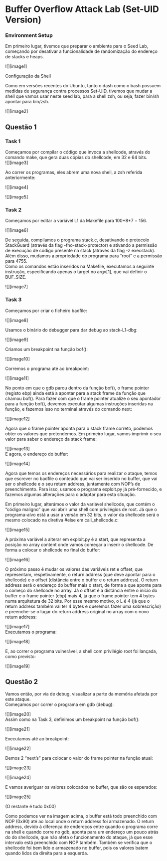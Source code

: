 # Buffer Overflow Attack Lab (Set-UID Version)

### Environment Setup

Em primeiro lugar, tivemos que preparar o ambiente para o Seed Lab, começando por desativar a funcionalidade de randomização do endereço de stacks e heaps.

![][image1]

Configuração da Shell

Como em versões recentes do Ubuntu, tanto o dash como o bash possuem medidas de segurança contra processos Set-UID, tivemos que mudar a shell que vamos usar neste seed lab, para a shell zsh, ou seja, fazer bin/sh apontar para bin/zsh.

![][image2]

## Questão 1

### Task 1

Começamos por compilar o código que invoca a shellcode, através do comando make, que gera duas cópias do shellcode, em 32 e 64 bits.  
![][image3]

Ao correr os programas, eles abrem uma nova shell, a zsh referida anteriormente:

![][image4]

![][image5]

### Task 2

Começamos por editar a variável L1 da Makefile para 100+8\*7 \= 156\.

![][image6]

De seguida, compilamos o programa stack.c, desativando o protocolo StackGuard (através da flag \-fno-stack-protector) e ativando a permissão de execução de código presente na stack (através da flag \-z execstack). Além disso, mudamos a propriedade do programa para “root” e a permissão para 4755\.  
Como os comandos estão inseridos na Makefile, executamos a seguinte instrução, especificando apenas o target no argv\[1\], que vai definir o BUF\_SIZE.

![][image7]

### Task 3

Começamos por criar o ficheiro badfile:

![][image8]

Usamos o binário do debugger para dar debug ao stack-L1-dbg:

![][image9]

Criamos um breakpoint na função bof():

![][image10]

Corremos o programa até ao breakpoint:  

![][image11]

No ponto em que o gdb parou dentro da função bof(), o frame pointer (registo ebp) ainda está a apontar para a stack frame da função que chamou bof(). Para fazer com que o frame pointer atualize o seu apontador para a função bof(), devemos executar algumas instruções inseridas na função, e fazemos isso no terminal através do comando next:  

![][image12]  

Agora que o frame pointer aponta para o stack frame correto, podemos obter os valores que pretendemos. Em primeiro lugar, vamos imprimir o seu valor para saber o endereço da stack frame:  

![][image13]  
E agora, o endereço do buffer:  

![][image14]  

Agora que temos os endereços necessários para realizar o ataque, temos que escrever no badfile o conteúdo que vai ser inserido no buffer, que vai ser o shellcode e o seu return address, juntamente com NOP’s de preenchimento. Para isso, usamos o programa exploit.py já pré-fornecido, e fazemos algumas alterações para o adaptar para esta situação.

Em primeiro lugar, alterámos o valor da variável shellcode, que contém o “código maligno” que vai abrir uma shell com privilégios de root. Já que o programa-alvo está a usar a versão em 32 bits, o valor da shellcode será o mesmo colocado na diretiva \#else em call\_shellcode.c:

![][image15]  

A próxima variável a alterar em exploit.py é a start, que representa a posição no array content onde vamos começar a inserir o shellcode. De forma a colocar o shellcode no final do buffer:  

![][image16]  

O próximo passo é mudar os valores das variáveis ret e offset, que representam, respetivamente, o return address (que deve apontar para o shellcode) e o offset (distância entre o buffer e o return address). O return address será o endereço do buffer mais o start, de forma a que aponte para o começo do shellcode no array. Já o offset é a distância entre o início do buffer e o frame pointer (ebp) mais 4, já que o frame pointer tem 4 bytes numa arquitetura de 32 bits. Por esse mesmo motivo, o L é 4 (já que o return address também vai ter 4 bytes e queremos fazer uma sobrescrição) e preenche-se o lugar do return address original no array com o novo return address:   

![][image17]  
Executamos o programa:  

![][image18]  

E, ao correr o programa vulnerável, a shell com privilégio root foi lançada, como previsto:  

![][image19]

## Questão 2

Vamos então, por via de debug, visualizar a parte da memória afetada por este ataque.  
Começamos por correr o programa em gdb (debug):  

![][image20]  
Assim como na Task 3, definimos um breakpoint na função bof():  

![][image21]  

Executamos até ao breakpoint:  

![][image22]  

Demos 2 “next’s” para colocar o valor do frame pointer na função atual:  

![][image23]  

![][image24]  

E vamos averiguar os valores colocados no buffer, que são os esperados:   

![][image25]  

(O restante é tudo 0x00)

Como podemos ver na imagem acima, o buffer está todo preenchido com NOP (0x90) até ao local onde o return address foi armazenado. O return address, devido à diferença de endereços entre quando o programa corre na shell e quando corre no gdb, aponta para um endereço um pouco atrás do do shellcode, que não afeta o funcionamento do ataque, já que esse intervalo está preenchido com NOP também. Também se verifica que o shellcode foi bem lido e armazenado no buffer, pois os valores batem quando lidos da direita para a esquerda.
